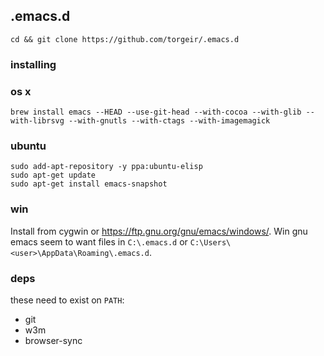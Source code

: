 ## .emacs.d

```
cd && git clone https://github.com/torgeir/.emacs.d
```

### installing

### os x

```
brew install emacs --HEAD --use-git-head --with-cocoa --with-glib --with-librsvg --with-gnutls --with-ctags --with-imagemagick
```

### ubuntu

```
sudo add-apt-repository -y ppa:ubuntu-elisp
sudo apt-get update
sudo apt-get install emacs-snapshot
```

### win

Install from cygwin or https://ftp.gnu.org/gnu/emacs/windows/. Win gnu emacs seem to want files in `C:\.emacs.d` or `C:\Users\<user>\AppData\Roaming\.emacs.d`.

### deps

these need to exist on `PATH`:

- git
- w3m
- browser-sync





